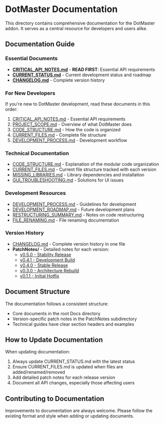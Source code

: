 # DotMaster Documentation

This directory contains comprehensive documentation for the DotMaster addon. It serves as a central resource for developers and users alike.

## Documentation Guide

### Essential Documents
- [**CRITICAL_API_NOTES.md**](CRITICAL_API_NOTES.md) - **READ FIRST**: Essential API requirements
- [**CURRENT_STATUS.md**](CURRENT_STATUS.md) - Current development status and roadmap
- [**CHANGELOG.md**](CHANGELOG.md) - Complete version history

### For New Developers
If you're new to DotMaster development, read these documents in this order:
1. [CRITICAL_API_NOTES.md](CRITICAL_API_NOTES.md) - Essential API requirements
2. [PROJECT_SCOPE.md](PROJECT_SCOPE.md) - Overview of what DotMaster does
3. [CODE_STRUCTURE.md](CODE_STRUCTURE.md) - How the code is organized
4. [CURRENT_FILES.md](CURRENT_FILES.md) - Complete file structure
5. [DEVELOPMENT_PROCESS.md](DEVELOPMENT_PROCESS.md) - Development workflow

### Technical Documentation
- [CODE_STRUCTURE.md](CODE_STRUCTURE.md) - Explanation of the modular code organization
- [CURRENT_FILES.md](CURRENT_FILES.md) - Current file structure tracked with each version
- [MISSING_LIBRARIES.md](MISSING_LIBRARIES.md) - Library dependencies and installation
- [GUI_TROUBLESHOOTING.md](GUI_TROUBLESHOOTING.md) - Solutions for UI issues

### Development Resources
- [DEVELOPMENT_PROCESS.md](DEVELOPMENT_PROCESS.md) - Guidelines for development
- [DEVELOPMENT_ROADMAP.md](DEVELOPMENT_ROADMAP.md) - Future development plans
- [RESTRUCTURING_SUMMARY.md](RESTRUCTURING_SUMMARY.md) - Notes on code restructuring
- [FILE_RENAMING.md](FILE_RENAMING.md) - File renaming documentation

### Version History
- [CHANGELOG.md](CHANGELOG.md) - Complete version history in one file
- **PatchNotes/** - Detailed notes for each version:
  - [v0.5.0 - Stability Release](PatchNotes/v0.5.0.md)
  - [v0.4.1 - Development Build](PatchNotes/v0.4.1.md)
  - [v0.4.0 - Stable Release](PatchNotes/v0.4.0.md)
  - [v0.3.0 - Architecture Rebuild](PatchNotes/v0.3.0.md)
  - [v0.1.1 - Initial Hotfix](PatchNotes/v0.1.1.md)

## Document Structure

The documentation follows a consistent structure:
- Core documents in the root Docs directory
- Version-specific patch notes in the PatchNotes subdirectory
- Technical guides have clear section headers and examples

## How to Update Documentation

When updating documentation:
1. Always update CURRENT_STATUS.md with the latest status
2. Ensure CURRENT_FILES.md is updated when files are added/renamed/removed
3. Add detailed patch notes for each release version
4. Document all API changes, especially those affecting users

## Contributing to Documentation

Improvements to documentation are always welcome. Please follow the existing format and style when adding or updating documents. 